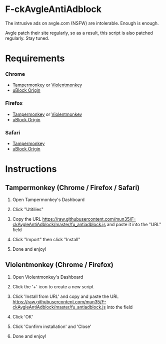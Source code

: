 # F-ckAvgleAntiAdblock
The intrusive ads on avgle.com (NSFW) are intolerable. Enough is enough.

Avgle patch their site regularly, so as a result, this script is also patched regularly. Stay tuned.

# Requirements
### Chrome
* [Tampermonkey](https://chrome.google.com/webstore/detail/tampermonkey/dhdgffkkebhmkfjojejmpbldmpobfkfo) or [Violentmonkey](https://chrome.google.com/webstore/detail/violentmonkey/jinjaccalgkegednnccohejagnlnfdag)
* [uBlock Origin](https://www.ublock.org/)

### Firefox
* [Tampermonkey](https://addons.mozilla.org/en-US/firefox/addon/tampermonkey/) or [Violentmonkey](https://addons.mozilla.org/en-US/firefox/addon/violentmonkey/)
* [uBlock Origin](https://www.ublock.org/)

### Safari
* [Tampermonkey](http://tampermonkey.net/?browser=safari)
* [uBlock Origin](https://www.ublock.org/)

# Instructions

## Tampermonkey (Chrome / Firefox / Safari)

1. Open Tampermonkey's Dashboard

2. Click "Utitilies"

3. Copy the URL https://raw.githubusercontent.com/mun35/F-ckAvgleAntiAdblock/master/fu_antiadblock.js and paste it into the "URL" field

4. Click "Import" then click "Install"

5. Done and enjoy!

## Violentmonkey (Chrome / Firefox)

1. Open Violentmonkey's Dashboard

2. Click the '+' icon to create a new script

3. Click 'Install from URL' and copy and paste the URL https://raw.githubusercontent.com/mun35/F-ckAvgleAntiAdblock/master/fu_antiadblock.js into the field

4. Click 'OK'

5. Click 'Confirm installation' and 'Close'

6. Done and enjoy!
